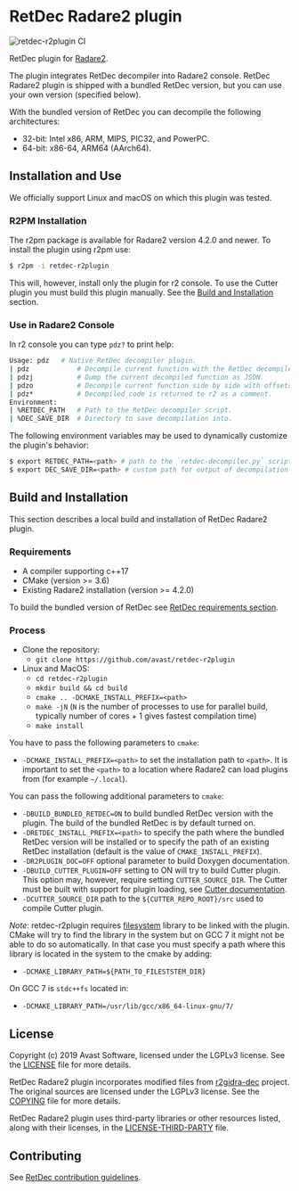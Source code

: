 # RetDec Radare2 plugin

![retdec-r2plugin CI](https://github.com/avast/retdec-r2plugin/workflows/retdec-r2plugin%20CI/badge.svg?branch=master)

RetDec plugin for [Radare2](https://github.com/radareorg/radare2).

The plugin integrates RetDec decompiler into Radare2 console. RetDec Radare2 plugin is shipped with a bundled RetDec version, but you can use your own version (specified below).

With the bundled version of RetDec you can decompile the following architectures:
* 32-bit: Intel x86, ARM, MIPS, PIC32, and PowerPC.
* 64-bit: x86-64, ARM64 (AArch64).

## Installation and Use

We officially support Linux and macOS on which this plugin was tested.

### R2PM Installation

The r2pm package is available for Radare2 version 4.2.0 and newer. To install the plugin using r2pm use:

```bash
$ r2pm -i retdec-r2plugin
```

This will, however, install only the plugin for r2 console. To use the Cutter plugin you must build this plugin manually. See the [Build and Installation](https://github.com/avast/retdec-r2plugin#build-and-installation) section.

### Use in Radare2 Console

In r2 console you can type `pdz?` to print help:

```bash
Usage: pdz   # Native RetDec decompiler plugin.
| pdz            # Decompile current function with the RetDec decompiler.
| pdzj           # Dump the current decompiled function as JSON.
| pdzo           # Decompile current function side by side with offsets.
| pdz*           # Decompiled code is returned to r2 as a comment.
Environment:
| %RETDEC_PATH   # Path to the RetDec decompiler script.
| %DEC_SAVE_DIR  # Directory to save decompilation into.
```

The following environment variables may be used to dynamically customize the plugin's behavior:

```bash
$ export RETDEC_PATH=<path> # path to the `retdec-decompiler.py` script to be used for decompilation.
$ export DEC_SAVE_DIR=<path> # custom path for output of decompilation to be saved to.
```

## Build and Installation

This section describes a local build and installation of RetDec Radare2 plugin.

### Requirements

* A compiler supporting c++17
* CMake (version >= 3.6)
* Existing Radare2 installation (version >= 4.2.0)

To build the bundled version of RetDec see [RetDec requirements section](https://github.com/avast/retdec#requirements).

### Process

* Clone the repository:
  * `git clone https://github.com/avast/retdec-r2plugin`
* Linux and MacOS:
  * `cd retdec-r2plugin`
  * `mkdir build && cd build`
  * `cmake .. -DCMAKE_INSTALL_PREFIX=<path>`
  * `make -jN` (`N` is the number of processes to use for parallel build, typically number of cores + 1 gives fastest compilation time)
  * `make install`

You have to pass the following parameters to `cmake`:
* `-DCMAKE_INSTALL_PREFIX=<path>` to set the installation path to `<path>`. It is important to set the `<path>` to a location where Radare2 can load plugins from (for example `~/.local`).

You can pass the following additional parameters to `cmake`:
* `-DBUILD_BUNDLED_RETDEC=ON` to build bundled RetDec version with the plugin. The build of the bundled RetDec is by default turned on.
* `-DRETDEC_INSTALL_PREFIX=<path>` to specify the path where the bundled RetDec version will be installed or to specify the path of an existing RetDec installation (default is the value of `CMAKE_INSTALL_PREFIX`).
* `-DR2PLUGIN_DOC=OFF` optional parameter to build Doxygen documentation.
* `-DBUILD_CUTTER_PLUGIN=OFF` setting to ON will try to build Cutter plugin. This option may, however, require setting `CUTTER_SOURCE_DIR`. The Cutter must be built with support for plugin loading, see [Cutter documentation](https://cutter.re/docs/plugins.html).
* `-DCUTTER_SOURCE_DIR` path to the `${CUTTER_REPO_ROOT}/src` used to compile Cutter plugin.

*Note*: retdec-r2plugin requires [filesystem](https://en.cppreference.com/w/cpp/filesystem) library to be linked with the plugin. CMake will try to find the library in the system but on GCC 7 it might not be able to do so automatically. In that case you must specify a path where this library is located in the system to the cmake by adding:
* `-DCMAKE_LIBRARY_PATH=${PATH_TO_FILESTSTEM_DIR}`

On GCC 7 is `stdc++fs` located in:
* `-DCMAKE_LIBRARY_PATH=/usr/lib/gcc/x86_64-linux-gnu/7/`

## License

Copyright (c) 2019 Avast Software, licensed under the LGPLv3 license. See the [LICENSE](https://github.com/avast/retdec-r2plugin/blob/master/LICENSE) file for more details.

RetDec Radare2 plugin incorporates modified files from [r2gidra-dec](https://github.com/radareorg/r2ghidra-dec) project. The original sources are licensed under the LGPLv3 license. See the [COPYING](https://github.com/radareorg/r2ghidra-dec/blob/master/COPYING) file for more details.

RetDec Radare2 plugin uses third-party libraries or other resources listed, along with their licenses, in the [LICENSE-THIRD-PARTY](https://github.com/avast/retdec-r2plugin/blob/master/LICENSE-THIRD-PARTY) file.

## Contributing

See [RetDec contribution guidelines](https://github.com/avast/retdec/wiki/Contribution-Guidelines).
